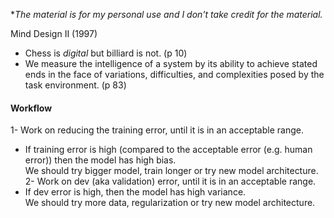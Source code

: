 **The material is for my personal use and I don't take credit for the material.*

Mind Design II (1997)
- Chess is *digital* but billiard is not. (p 10)
- We measure the intelligence of a system by its ability to achieve stated ends in the face of variations, difficulties, and complexities posed by the task environment. (p 83)

#### Workflow
1- Work on reducing the training error, until it is in an acceptable range.
  - If training error is high (compared to the acceptable error (e.g. human error)) then the model has high bias.  
We should try bigger model, train longer or try new model architecture.
2- Work on dev (aka validation) error, until it is in an acceptable range.
  - If dev error is high, then the model has high variance.  
We should try more data, regularization or try new model architecture.
